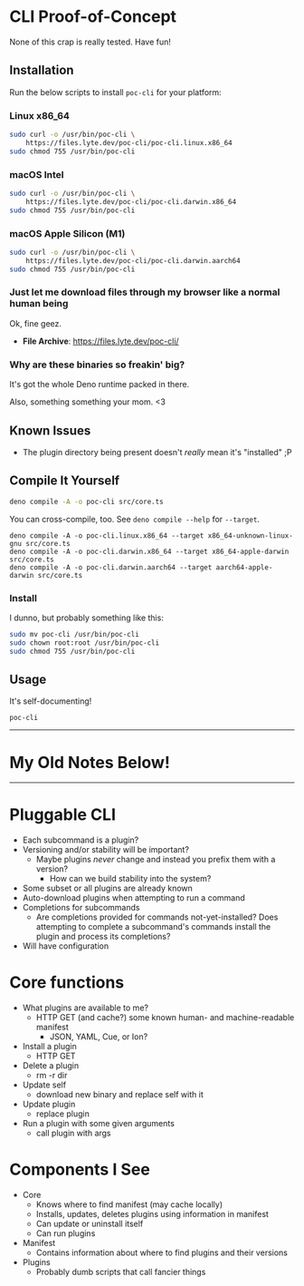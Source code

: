 # CLI Proof-of-Concept

None of this crap is really tested. Have fun!

## Installation

Run the below scripts to install `poc-cli` for your platform:

### Linux x86_64

```sh
sudo curl -o /usr/bin/poc-cli \
	https://files.lyte.dev/poc-cli/poc-cli.linux.x86_64
sudo chmod 755 /usr/bin/poc-cli
```

### macOS Intel

```sh
sudo curl -o /usr/bin/poc-cli \
	https://files.lyte.dev/poc-cli/poc-cli.darwin.x86_64
sudo chmod 755 /usr/bin/poc-cli
```

### macOS Apple Silicon (M1)

```sh
sudo curl -o /usr/bin/poc-cli \
	https://files.lyte.dev/poc-cli/poc-cli.darwin.aarch64
sudo chmod 755 /usr/bin/poc-cli
```

### Just let me download files through my browser like a normal human being

Ok, fine geez.

- **File Archive**: https://files.lyte.dev/poc-cli/

### Why are these binaries so freakin' big?

It's got the whole Deno runtime packed in there.

Also, something something your mom. <3

## Known Issues

- The plugin directory being present doesn't _really_ mean it's "installed" ;P

## Compile It Yourself

```sh
deno compile -A -o poc-cli src/core.ts
```

You can cross-compile, too. See `deno compile --help` for `--target`.

```
deno compile -A -o poc-cli.linux.x86_64 --target x86_64-unknown-linux-gnu src/core.ts
deno compile -A -o poc-cli.darwin.x86_64 --target x86_64-apple-darwin src/core.ts
deno compile -A -o poc-cli.darwin.aarch64 --target aarch64-apple-darwin src/core.ts
```

### Install

I dunno, but probably something like this:

```sh
sudo mv poc-cli /usr/bin/poc-cli
sudo chown root:root /usr/bin/poc-cli
sudo chmod 755 /usr/bin/poc-cli
```

## Usage

It's self-documenting!

```
poc-cli
```

-----

# My Old Notes Below!

-----

# Pluggable CLI

- Each subcommand is a plugin?
- Versioning and/or stability will be important?
	- Maybe plugins _never_ change and instead you prefix them with a version?
		- How can we build stability into the system?
- Some subset or all plugins are already known
- Auto-download plugins when attempting to run a command
- Completions for subcommands
	- Are completions provided for commands not-yet-installed? Does attempting to
		complete a subcommand's commands install the plugin and process its
		completions?
- Will have configuration

# Core functions

- What plugins are available to me?
	- HTTP GET (and cache?) some known human- and machine-readable manifest
		- JSON, YAML, Cue, or Ion?
- Install a plugin
	- HTTP GET
- Delete a plugin
	- rm -r dir
- Update self
	- download new binary and replace self with it
- Update plugin
	- replace plugin
- Run a plugin with some given arguments
	- call plugin with args

# Components I See

- Core
	- Knows where to find manifest (may cache locally)
	- Installs, updates, deletes plugins using information in manifest
	- Can update or uninstall itself
	- Can run plugins
- Manifest
	- Contains information about where to find plugins and their versions
- Plugins
	- Probably dumb scripts that call fancier things
